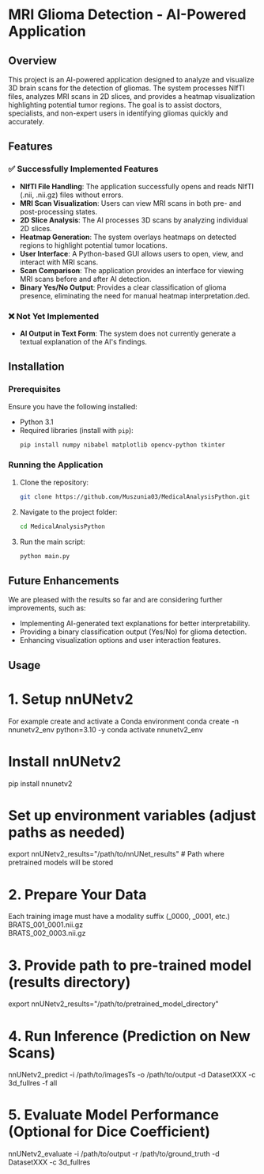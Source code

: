 # MRI Glioma Detection - AI-Powered Application

## Overview
This project is an AI-powered application designed to analyze and visualize 3D brain scans for the detection of gliomas. The system processes NIfTI files, analyzes MRI scans in 2D slices, and provides a heatmap visualization highlighting potential tumor regions. The goal is to assist doctors, specialists, and non-expert users in identifying gliomas quickly and accurately.

## Features
### ✅ Successfully Implemented Features
- **NIfTI File Handling**: The application successfully opens and reads NIfTI (.nii, .nii.gz) files without errors.
- **MRI Scan Visualization**: Users can view MRI scans in both pre- and post-processing states.
- **2D Slice Analysis**: The AI processes 3D scans by analyzing individual 2D slices.
- **Heatmap Generation**: The system overlays heatmaps on detected regions to highlight potential tumor locations.
- **User Interface**: A Python-based GUI allows users to open, view, and interact with MRI scans.
- **Scan Comparison**: The application provides an interface for viewing MRI scans before and after AI detection.
- **Binary Yes/No Output**: Provides a clear classification of glioma presence, eliminating the need for manual heatmap interpretation.ded.

### ❌ Not Yet Implemented
- **AI Output in Text Form**: The system does not currently generate a textual explanation of the AI's findings.

## Installation
### Prerequisites
Ensure you have the following installed:
- Python 3.1
- Required libraries (install with `pip`):
  ```sh
  pip install numpy nibabel matplotlib opencv-python tkinter
  ```

### Running the Application
1. Clone the repository:
   ```sh
   git clone https://github.com/Muszunia03/MedicalAnalysisPython.git
   ```
2. Navigate to the project folder:
   ```sh
   cd MedicalAnalysisPython
   ```
3. Run the main script:
   ```sh
   python main.py
   ```

## Future Enhancements
We are pleased with the results so far and are considering further improvements, such as:
- Implementing AI-generated text explanations for better interpretability.
- Providing a binary classification output (Yes/No) for glioma detection.
- Enhancing visualization options and user interaction features.


## Usage
   
# 1. Setup nnUNetv2
For example create and activate a Conda environment
conda create -n nnunetv2_env python=3.10 -y
conda activate nnunetv2_env

# Install nnUNetv2
pip install nnunetv2

# Set up environment variables (adjust paths as needed)
export nnUNetv2_results="/path/to/nnUNet_results"  # Path where pretrained models will be stored

# 2. Prepare Your Data
Each training image must have a modality suffix (_0000, _0001, etc.)
BRATS_001_0001.nii.gz  
BRATS_002_0003.nii.gz  


# 3. Provide path to pre-trained model (results directory)
export nnUNetv2_results="/path/to/pretrained_model_directory"

# 4. Run Inference (Prediction on New Scans)
nnUNetv2_predict -i /path/to/imagesTs -o /path/to/output -d DatasetXXX -c 3d_fullres -f all

# 5. Evaluate Model Performance (Optional for Dice Coefficient)
nnUNetv2_evaluate -i /path/to/output -r /path/to/ground_truth -d DatasetXXX -c 3d_fullres

